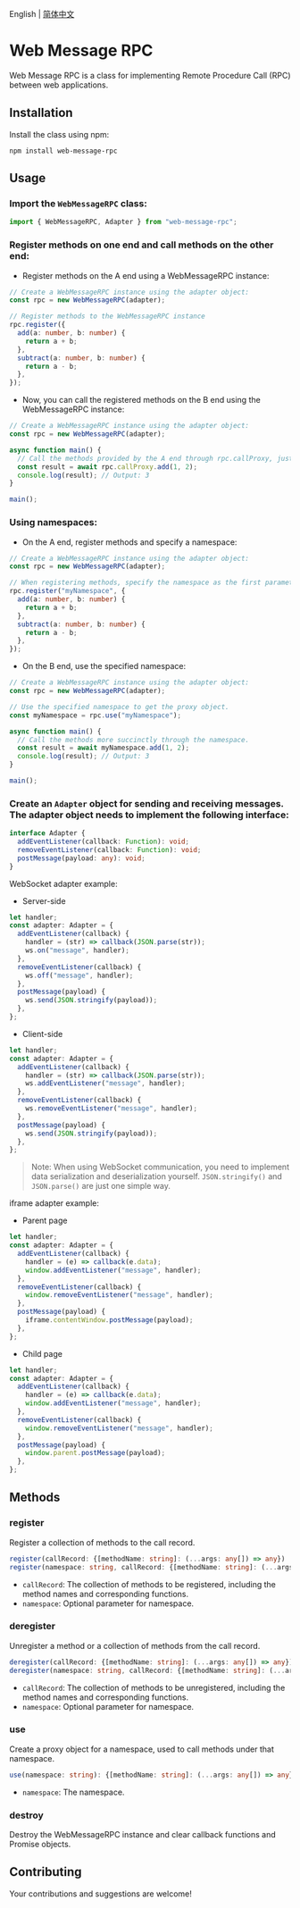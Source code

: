 English | [简体中文](./README.cn.md)

# Web Message RPC

Web Message RPC is a class for implementing Remote Procedure Call (RPC) between web applications.

## Installation

Install the class using npm:

```
npm install web-message-rpc
```

## Usage

### Import the `WebMessageRPC` class:

```typescript
import { WebMessageRPC, Adapter } from "web-message-rpc";
```

### Register methods on one end and call methods on the other end:

- Register methods on the A end using a WebMessageRPC instance:

```typescript
// Create a WebMessageRPC instance using the adapter object:
const rpc = new WebMessageRPC(adapter);

// Register methods to the WebMessageRPC instance
rpc.register({
  add(a: number, b: number) {
    return a + b;
  },
  subtract(a: number, b: number) {
    return a - b;
  },
});
```

- Now, you can call the registered methods on the B end using the WebMessageRPC instance:

```typescript
// Create a WebMessageRPC instance using the adapter object:
const rpc = new WebMessageRPC(adapter);

async function main() {
  // Call the methods provided by the A end through rpc.callProxy, just like calling regular functions.
  const result = await rpc.callProxy.add(1, 2);
  console.log(result); // Output: 3
}

main();
```

### Using namespaces:

- On the A end, register methods and specify a namespace:

```typescript
// Create a WebMessageRPC instance using the adapter object:
const rpc = new WebMessageRPC(adapter);

// When registering methods, specify the namespace as the first parameter.
rpc.register("myNamespace", {
  add(a: number, b: number) {
    return a + b;
  },
  subtract(a: number, b: number) {
    return a - b;
  },
});
```

- On the B end, use the specified namespace:

```typescript
// Create a WebMessageRPC instance using the adapter object:
const rpc = new WebMessageRPC(adapter);

// Use the specified namespace to get the proxy object.
const myNamespace = rpc.use("myNamespace");

async function main() {
  // Call the methods more succinctly through the namespace.
  const result = await myNamespace.add(1, 2);
  console.log(result); // Output: 3
}

main();
```

### Create an `Adapter` object for sending and receiving messages. The adapter object needs to implement the following interface:

```typescript
interface Adapter {
  addEventListener(callback: Function): void;
  removeEventListener(callback: Function): void;
  postMessage(payload: any): void;
}
```

WebSocket adapter example:

- Server-side

```typescript
let handler;
const adapter: Adapter = {
  addEventListener(callback) {
    handler = (str) => callback(JSON.parse(str));
    ws.on("message", handler);
  },
  removeEventListener(callback) {
    ws.off("message", handler);
  },
  postMessage(payload) {
    ws.send(JSON.stringify(payload));
  },
};
```

- Client-side

```typescript
let handler;
const adapter: Adapter = {
  addEventListener(callback) {
    handler = (str) => callback(JSON.parse(str));
    ws.addEventListener("message", handler);
  },
  removeEventListener(callback) {
    ws.removeEventListener("message", handler);
  },
  postMessage(payload) {
    ws.send(JSON.stringify(payload));
  },
};
```

> Note: When using WebSocket communication, you need to implement data serialization and deserialization yourself. `JSON.stringify()` and `JSON.parse()` are just one simple way.

iframe adapter example:

- Parent page

```typescript
let handler;
const adapter: Adapter = {
  addEventListener(callback) {
    handler = (e) => callback(e.data);
    window.addEventListener("message", handler);
  },
  removeEventListener(callback) {
    window.removeEventListener("message", handler);
  },
  postMessage(payload) {
    iframe.contentWindow.postMessage(payload);
  },
};
```

- Child page

```typescript
let handler;
const adapter: Adapter = {
  addEventListener(callback) {
    handler = (e) => callback(e.data);
    window.addEventListener("message", handler);
  },
  removeEventListener(callback) {
    window.removeEventListener("message", handler);
  },
  postMessage(payload) {
    window.parent.postMessage(payload);
  },
};
```

## Methods

### register

Register a collection of methods to the call record.

```typescript
register(callRecord: {[methodName: string]: (...args: any[]) => any})
register(namespace: string, callRecord: {[methodName: string]: (...args: any[]) => any})
```

- `callRecord`: The collection of methods to be registered, including the method names and corresponding functions.
- `namespace`: Optional parameter for namespace.

### deregister

Unregister a method or a collection of methods from the call record.

```typescript
deregister(callRecord: {[methodName: string]: (...args: any[]) => any})
deregister(namespace: string, callRecord: {[methodName: string]: (...args: any[]) => any})
```

- `callRecord`: The collection of methods to be unregistered, including the method names and corresponding functions.
- `namespace`: Optional parameter for namespace.

### use

Create a proxy object for a namespace, used to call methods under that namespace.

```typescript
use(namespace: string): {[methodName: string]: (...args: any[]) => any};
```

- `namespace`: The namespace.

### destroy

Destroy the WebMessageRPC instance and clear callback functions and Promise objects.

## Contributing

Your contributions and suggestions are welcome!
